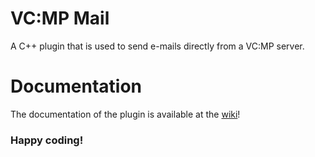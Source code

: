 # VC:MP Mail
A C++ plugin that is used to send e-mails directly from a VC:MP server.

# Documentation
The documentation of the plugin is available at the [wiki](https://github.com/Xmair/VCMPMail/wiki)!  

### Happy coding!
